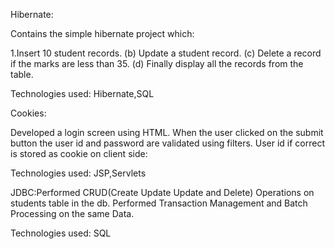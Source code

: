 Hibernate:

Contains the simple hibernate project which:

1.Insert 10 student records.
(b) Update a student record.
(c) Delete a record if the marks are less than 35.
(d) Finally display all the records from the table.

Technologies used: Hibernate,SQL

Cookies:

Developed a login screen using HTML. When the user clicked on the submit button the user id and password are validated using filters. User id if correct is stored as cookie on client side:

Technologies used: JSP,Servlets


JDBC:Performed CRUD(Create Update Update and Delete) Operations on students table in the db. Performed Transaction Management and Batch Processing on the same Data.

Technologies used: SQL

